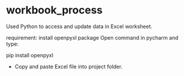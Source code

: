 # workbook_process
Used Python to access and update data in Excel worksheet.

requirement: install openpyxl package
 Open command in pycharm and type:

pip install openpyxl

- Copy and paste Excel file into project folder.
